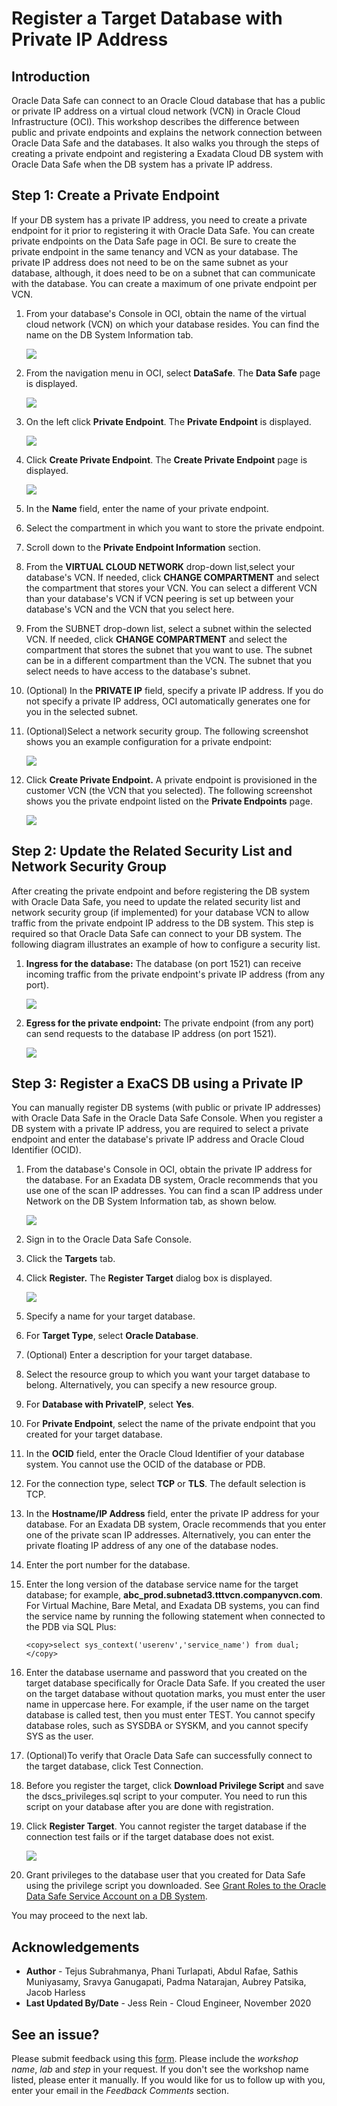 # Register a Target Database with Private IP Address

## Introduction
Oracle Data Safe can connect to an Oracle Cloud database that has a public or private IP address on a virtual cloud network (VCN) in Oracle Cloud Infrastructure (OCI). This workshop describes the difference between public and private endpoints and explains the network connection between Oracle Data Safe and the databases. It also walks you through the steps of creating a private endpoint and registering a Exadata Cloud DB system with Oracle Data Safe when the DB system has a private IP address.

## **Step 1:** Create a Private Endpoint

If your DB system has a private IP address, you need to create a private endpoint for it prior to registering it with Oracle Data Safe. You can create private endpoints on the Data Safe page in OCI. Be sure to create the private endpoint in the same tenancy and VCN as your database. The private IP address does not need to be on the same subnet as your database, although, it does need to be on a subnet that can communicate with the database. You can create a maximum of one private endpoint per VCN.

1. From your database's Console in OCI, obtain the name of the virtual cloud network (VCN) on which your database resides. You can find the name on the DB System Information tab.

    ![](./images/dbsec/datasafe/register_pe/dbsystem-info.png " ")

2. From the navigation menu in OCI, select **DataSafe**. The **Data Safe** page is displayed.

    ![](./images/dbsec/datasafe/register_pe/login.png " ")

3. On the left click **Private Endpoint**. The **Private Endpoint** is displayed.

    ![](./images/dbsec/datasafe/register_pe/private-endpoint.png " ")

4. Click **Create Private Endpoint**. The **Create Private Endpoint** page is displayed.

    ![](./images/dbsec/datasafe/register_pe/create-pe.png " ")

5. In the **Name** field, enter the name of your private endpoint.

6. Select the compartment in which you want to store the private endpoint.

7.  Scroll down to the **Private Endpoint Information** section.

8. From the **VIRTUAL CLOUD NETWORK** drop-down list,select your database's VCN. If needed, click **CHANGE COMPARTMENT** and select the compartment that stores your VCN. You can select a different VCN than your database's VCN if VCN peering is set up between your database's VCN and the VCN that you select here.

9. From the SUBNET drop-down list, select a subnet within the selected VCN. If needed, click **CHANGE COMPARTMENT** and select the compartment that stores the subnet that you want to use. The subnet can be in a different compartment than the VCN. The subnet that you select needs to have access to the database's subnet.

10. (Optional) In the **PRIVATE IP** field, specify a private IP address. If you do not specify a private IP address, OCI automatically generates one for you in the selected subnet.

11. (Optional)Select a network security group. The following screenshot shows you an example configuration for a private endpoint:

    ![](./images/dbsec/datasafe/register_pe/private-endpoint-details.png " ")

12. Click **Create Private Endpoint.**
A private endpoint is provisioned in the customer VCN (the VCN that you selected). The following screenshot shows you the private endpoint listed on the **Private Endpoints** page.

    ![](./images/dbsec/datasafe/register_pe/private-endpoint-view.png " ")

## **Step 2:** Update the Related Security List and Network Security Group

After creating the private endpoint and before registering the DB system with Oracle Data Safe, you need to update the related security list and network security group (if implemented) for your database VCN to allow traffic from the private endpoint IP address to the DB system. This step is required so that Oracle Data Safe can connect to your DB system. The following diagram illustrates an example of how to configure a security list.

1. **Ingress for the database:** The database (on port 1521) can receive incoming traffic from the private endpoint's private IP address (from any port).

    ![](./images/dbsec/datasafe/register_pe/private-ip-nsg.png " ")

2. **Egress for the private endpoint:** The private endpoint (from any port) can send requests to the database IP address (on port 1521).

    ![](./images/dbsec/datasafe/register_pe/private-ip-nsg2.png " ")

## **Step 3:** Register a ExaCS DB using a Private IP

You can manually register DB systems (with public or private IP addresses) with Oracle Data Safe in the Oracle Data Safe Console. When you register a DB system with a private IP address, you are required to select a private endpoint and enter the database's private IP address and Oracle Cloud Identifier (OCID).

1. From the database's Console in OCI, obtain the private IP address for the database. For an Exadata DB system, Oracle recommends that you use one of the scan IP addresses. You can find a scan IP address under Network on the DB System Information tab, as shown below.

    ![](./images/dbsec/datasafe/register_pe/exacs-scan-ip.png " ")

2. Sign in to the Oracle Data Safe Console.

3. Click the **Targets** tab.

4. Click **Register.** The **Register Target** dialog box is displayed.

    ![](./images/dbsec/datasafe/register_pe/register-target.png " ")

5. Specify a name for your target database.

6. For **Target Type**, select **Oracle Database**.

7. (Optional) Enter a description for your target database.

8. Select the resource group to which you want your target database to belong. Alternatively, you can specify a new resource group.

9. For **Database with PrivateIP**, select **Yes**.

10. For **Private Endpoint**, select the name of the private endpoint that you created for your target database.

11. In the **OCID** field, enter the Oracle Cloud Identifier of your database system. You cannot use the OCID of the database or PDB.

12. For the connection type, select **TCP** or **TLS**. The default selection is TCP.

13. In the **Hostname/IP Address** field, enter the private IP address for your database. For an Exadata DB system, Oracle recommends that you enter one of the private scan IP addresses. Alternatively, you can enter the private floating IP address of any one of the database nodes.

14. Enter the port number for the database.

15. Enter the long version of the database service name for the target database; for example, **abc_prod.subnetad3.tttvcn.companyvcn.com**. For Virtual Machine, Bare Metal, and Exadata DB systems, you can find the service name by running the following statement when connected to the PDB via SQL Plus:

    ```
    <copy>select sys_context('userenv','service_name') from dual;</copy>
    ```

16. Enter the database username and password that you created on the target database specifically for Oracle Data Safe. If you created the user on the target database without quotation marks, you must enter the user name in uppercase here. For example, if the user name on the target database is called test, then you must enter TEST.
You cannot specify database roles, such as SYSDBA or SYSKM, and you cannot specify SYS as the user.

17. (Optional)To verify that Oracle Data Safe can successfully connect to the target database, click Test Connection.

18. Before you register the target, click **Download Privilege Script** and save the dscs_privileges.sql script to your computer. You need to run this script on your database after you are done with registration.

19. Click **Register Target**. You cannot register the target database if the connection test fails or if the target database does not exist.

    ![](./images/dbsec/datasafe/register_pe/target-details.png " ")

20. Grant privileges to the database user that you created for Data Safe using the privilege script you downloaded. See [Grant Roles to the Oracle Data Safe Service Account on a DB System](https://docs.oracle.com/en/cloud/paas/data-safe/udscs/grant-roles-oracle-data-safe-service-account-db-system.html).

You may proceed to the next lab.

## Acknowledgements

- **Author** - Tejus Subrahmanya, Phani Turlapati, Abdul Rafae, Sathis Muniyasamy, Sravya Ganugapati, Padma Natarajan, Aubrey Patsika, Jacob Harless
- **Last Updated By/Date** - Jess Rein - Cloud Engineer, November 2020

## See an issue?
Please submit feedback using this [form](https://apexapps.oracle.com/pls/apex/f?p=133:1:::::P1_FEEDBACK:1). Please include the *workshop name*, *lab* and *step* in your request.  If you don't see the workshop name listed, please enter it manually. If you would like for us to follow up with you, enter your email in the *Feedback Comments* section.
